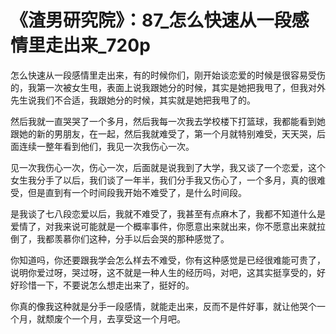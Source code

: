 # 《渣男研究院》：87_怎么快速从一段感情里走出来_720p

怎么快速从一段感情里走出来，有的时候你们，刚开始谈恋爱的时候是很容易受伤的，我第一次被女生甩，表面上说我跟她分的时候，其实是她把我甩了，但我对外先生说我们不合适，我跟她分的时候，其实就是她把我甩了的。

然后我就一直哭哭了一个多月，然后我每一次我去学校楼下打篮球，我都能看到她跟她的新的男朋友，在一起，然后我就难受了，第一个月就特别难受，天天哭，后面连续一整年看到他们，我见一次我伤心一次。

见一次我伤心一次，伤心一次，后面就是说我到了大学，我又谈了一个恋爱，这个女生我分手了以后，我们谈了一年半，我们分手我又伤心了，一个多月，真的很难受，但是直到有一个时间段我开始不难受了，是什么时间段。

是我谈了七八段恋爱以后，我就不难受了，我甚至有点麻木了，我都不知道什么是爱情了，对我来说可能就是一个概率事件，你愿意出来就出来，你不愿意出来就拉倒了，我都羡慕你们这种，分手以后会哭的那种感觉了。

你知道吗，你还要跟我学会怎么样去不难受，你有这种感觉是已经很难能可贵了，说明你爱过呀，哭过呀，这不就是一种人生的经历吗，对吧，这其实挺享受的，好好珍惜一下，不要说怎么想走出来了，挺好的。

你真的像我这种就是分手一段感情，就能走出来，反而不是件好事，就让他哭个一个月，就颓废个一个月，去享受这一个月吧。